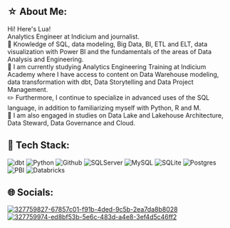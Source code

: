 ## ☆ About Me:
Hi! Here's Lua!<br> Analytics Engineer at Indicium and journalist.<br>🎲 Knowledge of SQL, data modeling, Big Data, BI, ETL and ELT, data visualization with Power BI and the fundamentals of the areas of Data Analysis and Engineering.<br>📔 I am currently studying Analytics Engineering Training at Indicium Academy where I have access to content on Data Warehouse modeling, data transformation with dbt, Data Storytelling and Data Project Management.<br>✏️ Furthermore, I continue to specialize in advanced uses of the SQL language, in addition to familiarizing myself with Python, R and M.<br>🔎 I am also engaged in studies on Data Lake and Lakehouse Architecture, Data Steward, Data Governance and Cloud.


## 👾 Tech Stack:
![dbt](https://github.com/luavsa/luavsa/assets/166923047/e1d4cb12-835b-41ed-a982-9b4236e96fe6) ![Python](https://github.com/luavsa/luavsa/assets/166923047/956c19aa-6442-47cb-a596-bb5095cead4c) ![Github](https://github.com/luavsa/luavsa/assets/166923047/a79f9318-ffc3-4d49-9cd9-69854e0956f7) ![SQLServer](https://github.com/luavsa/luavsa/assets/166923047/6e0cc869-3455-4bcb-9fed-534e3bd9f030) ![MySQL](https://github.com/luavsa/luavsa/assets/166923047/d7a942dd-f77d-4ee2-8521-4e40c21e14f3) ![SQLite](https://github.com/luavsa/luavsa/assets/166923047/beb5dba5-96f5-445e-9da7-01ea4278b149) ![Postgres](https://github.com/luavsa/luavsa/assets/166923047/b78025e2-550a-403c-a7ca-2de4e24cb8db) ![PBI](https://github.com/luavsa/luavsa/assets/166923047/c18849ac-d62b-4215-a5aa-7c2c7199e270) ![Databricks](https://github.com/luavsa/luavsa/assets/166923047/644368dc-15b0-4a5f-a754-e5187a5b6773)  


## 🌐 Socials:
[![327759827-67857c01-f91b-4ded-9c5b-2ea7da8b8028](https://github.com/luavsa/luavsa/assets/166923047/c131fb84-bd1a-4594-aafb-a9347201b9f0)](https://www.linkedin.com/in/luana-vercosa/)  [![327759974-ed8bf53b-5e6c-483d-a4e8-3ef4d5c46ff2](https://github.com/luavsa/luavsa/assets/166923047/9c63852d-1018-499b-8362-0fc28abf8976)](https://www.instagram.com/lua.verszosa/)  
